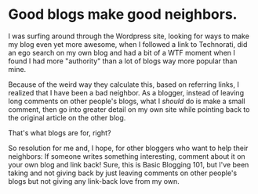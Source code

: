 # Good blogs make good neighbors.

I was surfing around through the Wordpress site, looking for ways to make my blog even yet more awesome, when I followed a link to Technorati, did an ego search on my own blog and had a bit of a WTF moment when I found I had more "authority" than a lot of blogs way more popular than mine.

Because of the weird way they calculate this, based on referring links, I realized that I have been a bad neighbor. As a blogger, instead of leaving long comments on other people's blogs, what I *should* do is make a small comment, then go into greater detail on my own site while pointing back to the original article on the other blog.

That's what blogs are for, right?

So resolution for me and, I hope, for other bloggers who want to help their neighbors: If someone writes something interesting, comment about it on your own blog and link back! Sure, this is Basic Blogging 101, but I've been taking and not giving back by just leaving comments on other people's blogs but not giving any link-back love from my own.

